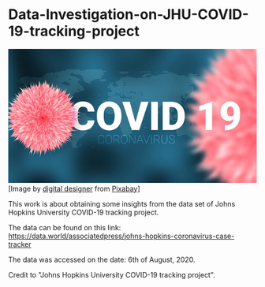 # Data-Investigation-on-JHU-COVID-19-tracking-project
![COVID-19 Image](https://github.com/efebuyuk/Data-Investigation-on-JHU-COVID-19-tracking-project/blob/master/notes/covid19-4946260_640.jpg?raw=true)
[Image by <a href="https://pixabay.com/tr/users/dapple-designers-7874104/?utm_source=link-attribution&amp;utm_medium=referral&amp;utm_campaign=image&amp;utm_content=4946260">digital designer</a> from <a href="https://pixabay.com/tr/?utm_source=link-attribution&amp;utm_medium=referral&amp;utm_campaign=image&amp;utm_content=4946260">Pixabay</a>]

This work is about obtaining some insights from the data set of Johns Hopkins University COVID-19 tracking project.

The data can be found on this link: https://data.world/associatedpress/johns-hopkins-coronavirus-case-tracker

The data was accessed on the date: 6th of August, 2020.

Credit to "Johns Hopkins University COVID-19 tracking project".


